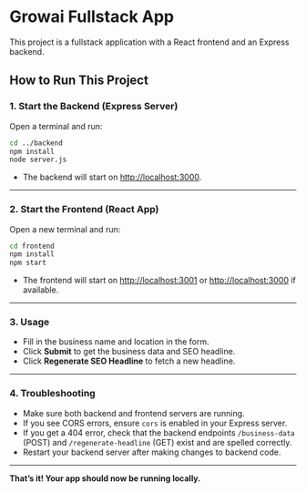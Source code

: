 # Growai Fullstack App

This project is a fullstack application with a React frontend and an Express backend.


## How to Run This Project

### 1. Start the Backend (Express Server)

Open a terminal and run:

```bash
cd ../backend
npm install
node server.js
```
- The backend will start on [http://localhost:3000](http://localhost:3000).

---

### 2. Start the Frontend (React App)

Open a new terminal and run:

```bash
cd frontend
npm install
npm start
```
- The frontend will start on [http://localhost:3001](http://localhost:3001) or [http://localhost:3000](http://localhost:3000) if available.

---

### 3. Usage

- Fill in the business name and location in the form.
- Click **Submit** to get the business data and SEO headline.
- Click **Regenerate SEO Headline** to fetch a new headline.

---

### 4. Troubleshooting

- Make sure both backend and frontend servers are running.
- If you see CORS errors, ensure `cors` is enabled in your Express server.
- If you get a 404 error, check that the backend endpoints `/business-data` (POST) and `/regenerate-headline` (GET) exist and are spelled correctly.
- Restart your backend server after making changes to backend code.

---

**That’s it! Your app should now be running locally.**